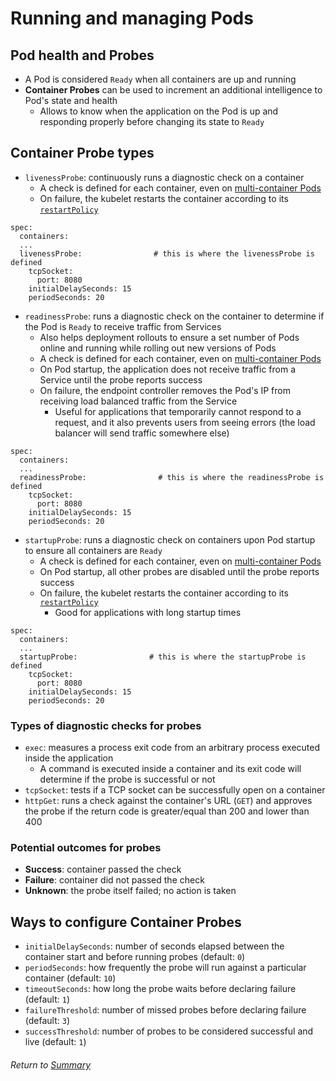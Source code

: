 # Running and managing Pods

## Pod health and Probes

- A Pod is considered `Ready` when all containers are up and running
- **Container Probes** can be used to increment an additional intelligence to Pod's state and health
    - Allows to know when the application on the Pod is up and responding properly before changing its state to `Ready`

## Container Probe types

- `livenessProbe`: continuously runs a diagnostic check on a container
    - A check is defined for each container, even on [multi-container Pods](https://github.com/l12f3r/CKAstudy/blob/main/Managing%20the%20Kubernetes%20API%20Server%20and%20Pods/03runningManagingPods/01understandingPods.md#ways-how-pods-manage-containers)
    - On failure, the kubelet restarts the container according to its [`restartPolicy`](https://github.com/l12f3r/CKAstudy/blob/main/Managing%20the%20Kubernetes%20API%20Server%20and%20Pods/03runningManagingPods/02podLifecycle.md#container-restart-policy)
```
spec:
  containers:
  ...
  livenessProbe:                # this is where the livenessProbe is defined
    tcpSocket:
      port: 8080
    initialDelaySeconds: 15
    periodSeconds: 20
```

- `readinessProbe`: runs a diagnostic check on the container to determine if the Pod is `Ready` to receive traffic from Services
    - Also helps deployment rollouts to ensure a set number of Pods online and running while rolling out new versions of Pods
    - A check is defined for each container, even on [multi-container Pods](https://github.com/l12f3r/CKAstudy/blob/main/Managing%20the%20Kubernetes%20API%20Server%20and%20Pods/03runningManagingPods/01understandingPods.md#ways-how-pods-manage-containers)
    - On Pod startup, the application does not receive traffic from a Service until the probe reports success
    - On failure, the endpoint controller removes the Pod's IP from receiving load balanced traffic from the Service
        - Useful for applications that temporarily cannot respond to a request, and it also prevents users from seeing errors (the load balancer will send traffic somewhere else)
```
spec:
  containers:
  ...
  readinessProbe:                # this is where the readinessProbe is defined
    tcpSocket:
      port: 8080
    initialDelaySeconds: 15
    periodSeconds: 20
```

- `startupProbe`: runs a diagnostic check on containers upon Pod startup to ensure all containers are `Ready`
    - A check is defined for each container, even on [multi-container Pods](https://github.com/l12f3r/CKAstudy/blob/main/Managing%20the%20Kubernetes%20API%20Server%20and%20Pods/03runningManagingPods/01understandingPods.md#ways-how-pods-manage-containers)
    - On Pod startup, all other probes are disabled until the probe reports success
    - On failure, the kubelet restarts the container according to its [`restartPolicy`](https://github.com/l12f3r/CKAstudy/blob/main/Managing%20the%20Kubernetes%20API%20Server%20and%20Pods/03runningManagingPods/02podLifecycle.md#container-restart-policy)
        - Good for applications with long startup times
```
spec:
  containers:
  ...
  startupProbe:                # this is where the startupProbe is defined
    tcpSocket:
      port: 8080
    initialDelaySeconds: 15
    periodSeconds: 20
```

### Types of diagnostic checks for probes

- `exec`: measures a process exit code from an arbitrary process executed inside the application
    - A command is executed inside a container and its exit code will determine if the probe is successful or not
- `tcpSocket`: tests if a TCP socket can be successfully open on a container
- `httpGet`: runs a check against the container's URL (`GET`) and approves the probe if the return code is greater/equal than 200 and lower than 400

### Potential outcomes for probes

- **Success**: container passed the check
- **Failure**: container did not passed the check
- **Unknown**: the probe itself failed; no action is taken

## Ways to configure Container Probes

- `initialDelaySeconds`: number of seconds elapsed between the container start and before running probes (default: `0`)
- `periodSeconds`: how frequently the probe will run against a particular container (default: `10`)
- `timeoutSeconds`: how long the probe waits before declaring failure (default: `1`)
- `failureThreshold`: number of missed probes before declaring failure (default: `3`)
- `successThreshold`: number of probes to be considered successful and live (default: `1`)

###### Return to [Summary](README.md)